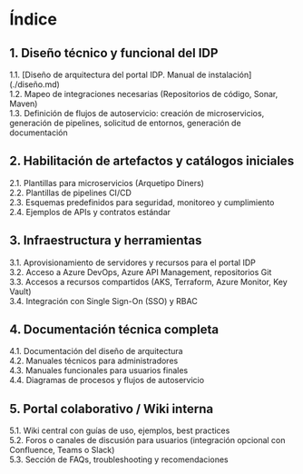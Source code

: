 # Índice

## 1. Diseño técnico y funcional del IDP

1.1. [Diseño de arquitectura del portal IDP. Manual de instalación] (./diseño.md)  
1.2. Mapeo de integraciones necesarias (Repositorios de código, Sonar, Maven)  
1.3. Definición de flujos de autoservicio: creación de microservicios, generación de pipelines, solicitud de entornos, generación de documentación

## 2. Habilitación de artefactos y catálogos iniciales

2.1. Plantillas para microservicios (Arquetipo Diners)  
2.2. Plantillas de pipelines CI/CD  
2.3. Esquemas predefinidos para seguridad, monitoreo y cumplimiento  
2.4. Ejemplos de APIs y contratos estándar

## 3. Infraestructura y herramientas

3.1. Aprovisionamiento de servidores y recursos para el portal IDP  
3.2. Acceso a Azure DevOps, Azure API Management, repositorios Git  
3.3. Accesos a recursos compartidos (AKS, Terraform, Azure Monitor, Key Vault)  
3.4. Integración con Single Sign-On (SSO) y RBAC

## 4. Documentación técnica completa

4.1. Documentación del diseño de arquitectura  
4.2. Manuales técnicos para administradores  
4.3. Manuales funcionales para usuarios finales  
4.4. Diagramas de procesos y flujos de autoservicio

## 5. Portal colaborativo / Wiki interna

5.1. Wiki central con guías de uso, ejemplos, best practices  
5.2. Foros o canales de discusión para usuarios (integración opcional con Confluence, Teams o Slack)  
5.3. Sección de FAQs, troubleshooting y recomendaciones

